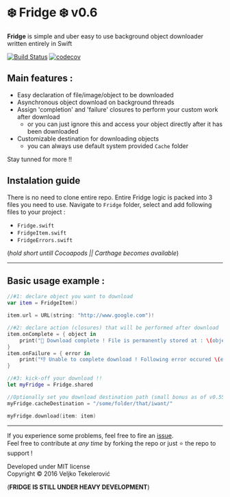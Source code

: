 # ❄️ Fridge ❄️ v0.6
**Fridge** is simple and uber easy to use background object downloader written entirely in Swift

[![Build Status](https://travis-ci.org/vexy/Fridge.svg?branch=master)](https://travis-ci.org/vexy/Fridge)
[![codecov](https://codecov.io/gh/vexy/Fridge/branch/master/graph/badge.svg)](https://codecov.io/gh/vexy/Fridge)

## Main features :
- Easy declaration of file/image/object to be downloaded
- Asynchronous object download on background threads
- Assign 'completion' and 'failure' closures to perform your custom work after download
  - or you can just ignore this and access your object directly after it has been downloaded
- Customizable destination for downloading objects
  - you can always use default system provided `Cache` folder
   
Stay tunned for more !!   

## Instalation guide
There is no need to clone entire repo. Entire Fridge logic is packed into 3 files you need to use.
Navigate to `Fridge` folder, select and add following files to your project :
- `Fridge.swift`
- `FridgeItem.swift`
- `FridgeErrors.swift`

(*hold short untill Cocoapods || Carthage becomes available*)

---

## Basic usage example :

```Swift
//#1: declare object you want to download
var item = FridgeItem()

item.url = URL(string: "http://www.google.com")!

//#2: declare action (closures) that will be performed after download  (psst.. things will work just fine even if you don't do this !! 😜)
item.onComplete = { object in
    print("💪 Download complete ! File is permanently stored at : \(object.absoluteString)")
}
item.onFailure = { error in
    print("👎 Unable to complete download ! Following error occured \(error.localizedDescription)")
}

//#3: kick-off your download !!
let myFridge = Fridge.shared

//Optionally set you download destination path (small bonus as of v0.55)
myFridge.cacheDestination = "/some/folder/that/iwant/"

myFridge.download(item: item)
```

---

If you experience some problems, feel free to fire an [issue](https://github.com/vexy/Fridge/issues).  
Feel free to contribute at *any time* by forking the repo or just ⭐️ the repo to support !



Developed under MIT license   
Copyright © 2016 Veljko Tekelerović

(**FRIDGE IS STILL UNDER HEAVY DEVELOPMENT**)
